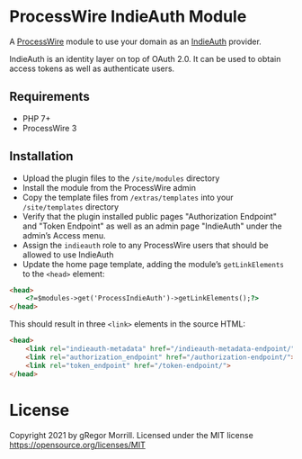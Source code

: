 # ProcessWire IndieAuth Module
A [ProcessWire](http://processwire.com) module to use your domain as an [IndieAuth](https://indieauth.spec.indieweb.org/) provider.

IndieAuth is an identity layer on top of OAuth 2.0. It can be used to obtain access tokens as well as authenticate users.

## Requirements
* PHP 7+
* ProcessWire 3

## Installation
* Upload the plugin files to the `/site/modules` directory
* Install the module from the ProcessWire admin
* Copy the template files from `/extras/templates` into your `/site/templates` directory
* Verify that the plugin installed public pages "Authorization Endpoint" and "Token Endpoint" as well as an admin page "IndieAuth" under the admin’s Access menu.
* Assign the `indieauth` role to any ProcessWire users that should be allowed to use IndieAuth
* Update the home page template, adding the module’s `getLinkElements` to the `<head>` element:

```html
<head>
	<?=$modules->get('ProcessIndieAuth')->getLinkElements();?>
</head>
```

This should result in three `<link>` elements in the source HTML:

```html
<head>
	<link rel="indieauth-metadata" href="/indieauth-metadata-endpoint/">
	<link rel="authorization_endpoint" href="/authorization-endpoint/">
	<link rel="token_endpoint" href="/token-endpoint/">
</head>
```
# License
Copyright 2021 by gRegor Morrill. Licensed under the MIT license https://opensource.org/licenses/MIT

